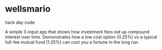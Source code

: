 # wellsmario
hack day code

A simple 3-input app that shows how investment fees eat up compound interest over time. Demonstrates how a low cost option (0.25%) vs a typical full-fee mutual fund (1.25%) can cost you a fortune in the long run.
